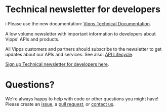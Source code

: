 <!-- START_METADATA
---
sidebar_position: 30
title: Newsletters
hide_table_of_contents: true
pagination_next: null
pagination_prev: null
---
END_METADATA -->

# Technical newsletter for developers

<!-- START_COMMENT -->

ℹ️ Please use the new documentation:
[Vipps Technical Documentation](https://vippsas.github.io/vipps-developer-docs/).

<!-- END_COMMENT -->

A low volume newsletter with important information to developers about Vipps'
APIs and products.

All Vipps customers and partners should subscribe to the newsletter to get
updates about our APIs and services. See also:
[API Lifecycle](https://vippsas.github.io/vipps-developer-docs/docs/vipps-developers/vipps-api-lifecycle).

[Sign up Technical newsletter for developers here](https://cloud.melding.vipps.no/utv).

# Questions?

We're always happy to help with code or other questions you might have!
Please create an [issue](https://github.com/vippsas/vipps-developers/issues),
a [pull request](https://github.com/vippsas/vipps-developers/pulls),
or [contact us](https://github.com/vippsas/vipps-developers/blob/master/contact.md).
